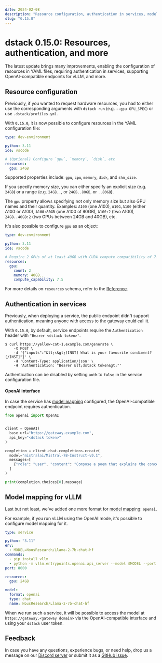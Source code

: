 ```yaml
---
date: 2024-02-08
description: "Resource configuration, authentication in services, model mapping for vLLM, and other improvements."
slug: "0.15.0"
---
```


# dstack 0.15.0: Resources, authentication, and more

The latest update brings many improvements, enabling the configuration of resources in YAML files, requiring
authentication in services, supporting OpenAI-compatible endpoints for vLLM, and more. 

<!-- more -->

## Resource configuration

Previously, if you wanted to request hardware resources, you had to either use the corresponding arguments with
`dstack run` (e.g. `--gpu GPU_SPEC`) or use `.dstack/profiles.yml`.

With `0.15.0`, it is now possible to configure resources in the YAML configuration file:

<div editor-title=".dstack.yml">

```yaml
type: dev-environment

python: 3.11
ide: vscode

# (Optional) Configure `gpu`, `memory`, `disk`, etc 
resources:
  gpu: 24GB
```

</div>

Supported properties include: `gpu`, `cpu`, `memory`, `disk`, and `shm_size`.

If you specify memory size, you can either specify an explicit size (e.g. `24GB`) or a 
range (e.g. `24GB..`, or `24GB..80GB`, or `..80GB`).

The `gpu` property allows specifying not only memory size but also GPU names
and their quantity. Examples: `A100` (one A100), `A10G,A100` (either A10G or A100), 
`A100:80GB` (one A100 of 80GB), `A100:2` (two A100), `24GB..40GB:2` (two GPUs between 24GB and 40GB), etc.

It's also possible to configure `gpu` as an object:

<div editor-title=".dstack.yml">

```yaml
type: dev-environment

python: 3.11
ide: vscode

# Require 2 GPUs of at least 40GB with CUDA compute compatibility of 7.5
resources:
  gpu:
    count: 2
    memory: 40GB..
    compute_capability: 7.5
```

</div>

For more details on `resources` schema, refer to the [Reference](../../docs/reference/dstack.yml.md).

## Authentication in services

Previously, when deploying a service, the public endpoint didn't support authentication, 
meaning anyone with access to the gateway could call it.

With `0.15.0`, by default, service endpoints require the `Authentication` header with `"Bearer <dstack token>"`. 

<div class="termy">

```shell
$ curl https://yellow-cat-1.example.com/generate \
    -X POST \
    -d '{"inputs":"&lt;s&gt;[INST] What is your favourite condiment?[/INST]"}' \
    -H 'Content-Type: application/json' \
    -H 'Authentication: "Bearer &lt;dstack token&gt;"'
```

</div>

Authentication can be disabled by setting `auth` to `false` in the service configuration file.

#### OpenAI interface

In case the service has [model mapping](../../docs/concepts/services.md#model-mapping) configured, 
the OpenAI-compatible endpoint requires authentication.

```python
from openai import OpenAI


client = OpenAI(
  base_url="https://gateway.example.com",
  api_key="<dstack token>"
)

completion = client.chat.completions.create(
  model="mistralai/Mistral-7B-Instruct-v0.1",
  messages=[
    {"role": "user", "content": "Compose a poem that explains the concept of recursion in programming."}
  ]
)

print(completion.choices[0].message)
```

## Model mapping for vLLM

Last but not least, we've added one more format for [model mapping](../../docs/concepts/services.md#model-mapping): `openai`.

For example, if you run vLLM using the OpenAI mode, it's possible to configure model mapping for it.

```yaml
type: service

python: "3.11"
env:
  - MODEL=NousResearch/Llama-2-7b-chat-hf
commands:
  - pip install vllm
  - python -m vllm.entrypoints.openai.api_server --model $MODEL --port 8000
port: 8000

resources:
  gpu: 24GB

model:
  format: openai
  type: chat
  name: NousResearch/Llama-2-7b-chat-hf
```

When we run such a service, it will be possible to access the model at  
`https://gateway.<gateway domain>` via the OpenAI-compatible interface 
and using your `dstack` user token.

## Feedback

In case you have any questions, experience bugs, or need help, 
drop us a message on our [Discord server](https://discord.gg/u8SmfwPpMd) or submit it as a 
[GitHub issue](https://github.com/dstackai/dstack/issues/new/choose).